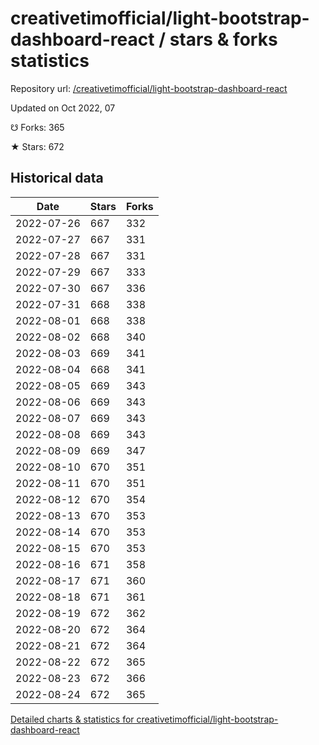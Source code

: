 # creativetimofficial/light-bootstrap-dashboard-react / stars & forks statistics

Repository url: [/creativetimofficial/light-bootstrap-dashboard-react](https://github.com/creativetimofficial/light-bootstrap-dashboard-react)

Updated on Oct 2022, 07

☋ Forks: 365

★ Stars: 672

## Historical data
| Date | Stars | Forks |
|------|-------|-------|
| 2022-07-26 | 667 | 332 | 
| 2022-07-27 | 667 | 331 | 
| 2022-07-28 | 667 | 331 | 
| 2022-07-29 | 667 | 333 | 
| 2022-07-30 | 667 | 336 | 
| 2022-07-31 | 668 | 338 | 
| 2022-08-01 | 668 | 338 | 
| 2022-08-02 | 668 | 340 | 
| 2022-08-03 | 669 | 341 | 
| 2022-08-04 | 668 | 341 | 
| 2022-08-05 | 669 | 343 | 
| 2022-08-06 | 669 | 343 | 
| 2022-08-07 | 669 | 343 | 
| 2022-08-08 | 669 | 343 | 
| 2022-08-09 | 669 | 347 | 
| 2022-08-10 | 670 | 351 | 
| 2022-08-11 | 670 | 351 | 
| 2022-08-12 | 670 | 354 | 
| 2022-08-13 | 670 | 353 | 
| 2022-08-14 | 670 | 353 | 
| 2022-08-15 | 670 | 353 | 
| 2022-08-16 | 671 | 358 | 
| 2022-08-17 | 671 | 360 | 
| 2022-08-18 | 671 | 361 | 
| 2022-08-19 | 672 | 362 | 
| 2022-08-20 | 672 | 364 | 
| 2022-08-21 | 672 | 364 | 
| 2022-08-22 | 672 | 365 | 
| 2022-08-23 | 672 | 366 | 
| 2022-08-24 | 672 | 365 | 


[Detailed charts & statistics for creativetimofficial/light-bootstrap-dashboard-react](https://reviewgithub.com/rep/creativetimofficial/light-bootstrap-dashboard-react)
